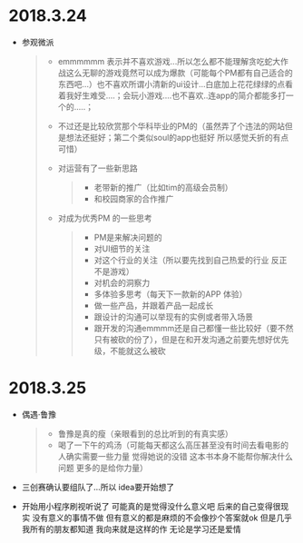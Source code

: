 # 2018.3.24

* 参观微派

  > * emmmmmm 表示并不喜欢游戏...所以怎么都不能理解贪吃蛇大作战这么无聊的游戏竟然可以成为爆款（可能每个PM都有自己适合的东西吧...）也不喜欢所谓小清新的ui设计...白底加上花花绿绿的点看着我好生难受....；会玩小游戏....也不喜欢..连app的简介都能多打一个的.....；
  >
  > * 不过还是比较欣赏那个华科毕业的PM的（虽然弄了个违法的网站但是想法还挺好；第二个类似soul的app也挺好 所以感觉夭折的有点可惜）
  >
  > * 对运营有了一些新思路
  >
  >   > * 老带新的推广（比如tim的高级会员制）
  >   > * 和校园商家的合作推广
  >
  > * 对成为优秀PM 的一些思考
  >
  >   > * PM是来解决问题的
  >   > * 对UI细节的关注
  >   > * 对这个行业的关注（所以要先找到自己热爱的行业 反正不是游戏）
  >   > * 对机会的洞察力
  >   > * 多体验多思考（每天下一款新的APP 体验）
  >   > * 做一些产品，并跟着产品一起成长
  >   > * 跟设计的沟通可以举现有的实例或者带入场景
  >   > * 跟开发的沟通emmmm还是自己都懂一些比较好（要不然只有被砍的份了），但是在和开发沟通之前要先想好优先级，不能就这么被砍



# 2018.3.25

* 偶遇·鲁豫

  > * 鲁豫是真的瘦（亲眼看到的总比听到的有真实感）
  > * 喝了一下午的鸡汤（可能每天都这么高压甚至没有时间去看电影的人确实需要一些力量 觉得她说的没错 这本书本身不能帮你解决什么问题 更多的是给你力量）

* 三创赛确认要组队了...所以 idea要开始想了

* 开始用小程序刷视听说了 可能真的是觉得没什么意义吧 后来的自己变得很现实 没有意义的事情不做 但有意义的都是麻烦的不会像抄个答案就ok 但是几乎我所有的朋友都知道 我向来就是这样的作 无论是学习还是爱情

